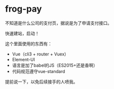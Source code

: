 # frog-pay

不知道是什么公司的支付页，据说是为了申请支付接口。

快速建站，启动！

这个里面使用的东西有：

- Vue（cli3 + router + Vuex）
- Element-UI
- 语言是加了babel的JS（ES2015+还是香啊）
- 代码规范遵守vue-standard

提前说一下，以免后续接手的人喷我。
